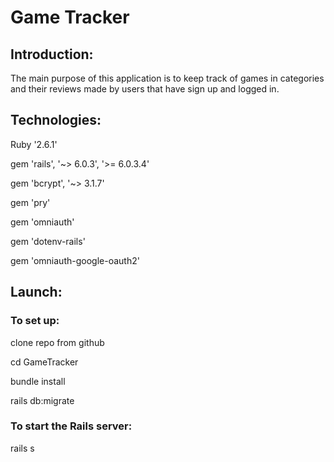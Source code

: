 # Game Tracker

## Introduction:

The main purpose of this application is to keep track of games in categories and their reviews made by users that have sign up and logged in.

## Technologies:

Ruby '2.6.1'

gem 'rails', '~> 6.0.3', '>= 6.0.3.4'

gem 'bcrypt', '~> 3.1.7'

gem 'pry'

gem 'omniauth'

gem 'dotenv-rails'

gem 'omniauth-google-oauth2'

## Launch:
### To set up:

clone repo from github

cd GameTracker

bundle install

rails db:migrate

### To start the Rails server:

rails s



